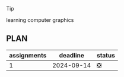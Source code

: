 > [!TIP]
> learning computer graphics

## PLAN

|assignments|deadline|status|
|---|---|---|
|1|2024-09-14|:negative_squared_cross_mark:|
